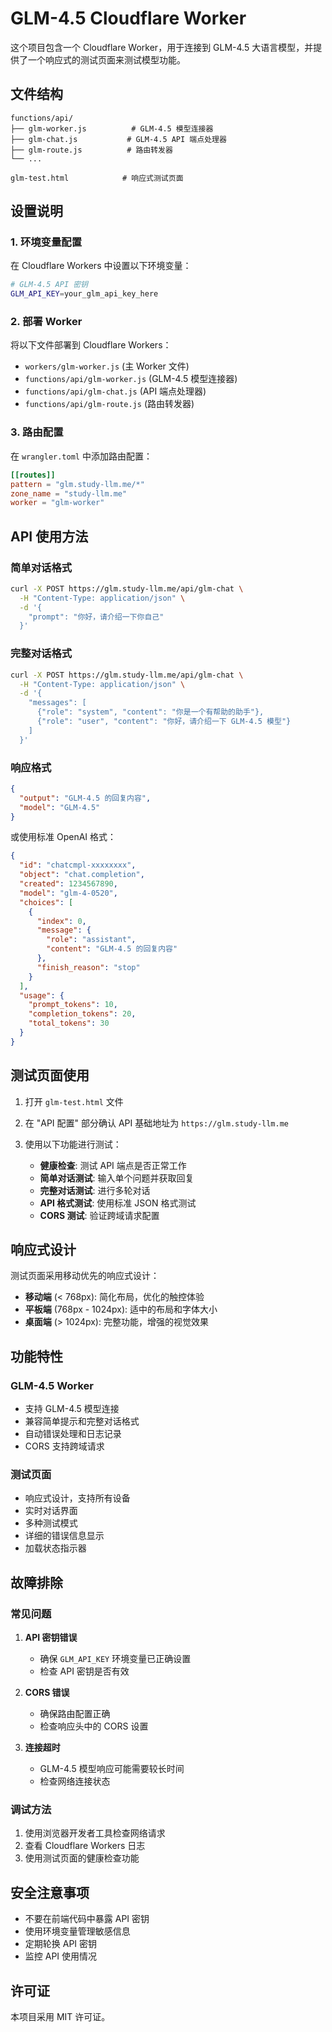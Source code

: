# GLM-4.5 Cloudflare Worker

这个项目包含一个 Cloudflare Worker，用于连接到 GLM-4.5 大语言模型，并提供了一个响应式的测试页面来测试模型功能。

## 文件结构

```
functions/api/
├── glm-worker.js          # GLM-4.5 模型连接器
├── glm-chat.js           # GLM-4.5 API 端点处理器
├── glm-route.js          # 路由转发器
└── ...

glm-test.html            # 响应式测试页面
```

## 设置说明

### 1. 环境变量配置

在 Cloudflare Workers 中设置以下环境变量：

```bash
# GLM-4.5 API 密钥
GLM_API_KEY=your_glm_api_key_here
```

### 2. 部署 Worker

将以下文件部署到 Cloudflare Workers：

- `workers/glm-worker.js` (主 Worker 文件)
- `functions/api/glm-worker.js` (GLM-4.5 模型连接器)
- `functions/api/glm-chat.js` (API 端点处理器)
- `functions/api/glm-route.js` (路由转发器)

### 3. 路由配置

在 `wrangler.toml` 中添加路由配置：

```toml
[[routes]]
pattern = "glm.study-llm.me/*"
zone_name = "study-llm.me"
worker = "glm-worker"
```

## API 使用方法

### 简单对话格式

```bash
curl -X POST https://glm.study-llm.me/api/glm-chat \
  -H "Content-Type: application/json" \
  -d '{
    "prompt": "你好，请介绍一下你自己"
  }'
```

### 完整对话格式

```bash
curl -X POST https://glm.study-llm.me/api/glm-chat \
  -H "Content-Type: application/json" \
  -d '{
    "messages": [
      {"role": "system", "content": "你是一个有帮助的助手"},
      {"role": "user", "content": "你好，请介绍一下 GLM-4.5 模型"}
    ]
  }'
```

### 响应格式

```json
{
  "output": "GLM-4.5 的回复内容",
  "model": "GLM-4.5"
}
```

或使用标准 OpenAI 格式：

```json
{
  "id": "chatcmpl-xxxxxxxx",
  "object": "chat.completion",
  "created": 1234567890,
  "model": "glm-4-0520",
  "choices": [
    {
      "index": 0,
      "message": {
        "role": "assistant",
        "content": "GLM-4.5 的回复内容"
      },
      "finish_reason": "stop"
    }
  ],
  "usage": {
    "prompt_tokens": 10,
    "completion_tokens": 20,
    "total_tokens": 30
  }
}
```

## 测试页面使用

1. 打开 `glm-test.html` 文件
2. 在 "API 配置" 部分确认 API 基础地址为 `https://glm.study-llm.me`
3. 使用以下功能进行测试：

   - **健康检查**: 测试 API 端点是否正常工作
   - **简单对话测试**: 输入单个问题并获取回复
   - **完整对话测试**: 进行多轮对话
   - **API 格式测试**: 使用标准 JSON 格式测试
   - **CORS 测试**: 验证跨域请求配置

## 响应式设计

测试页面采用移动优先的响应式设计：

- **移动端** (< 768px): 简化布局，优化的触控体验
- **平板端** (768px - 1024px): 适中的布局和字体大小
- **桌面端** (> 1024px): 完整功能，增强的视觉效果

## 功能特性

### GLM-4.5 Worker
- 支持 GLM-4.5 模型连接
- 兼容简单提示和完整对话格式
- 自动错误处理和日志记录
- CORS 支持跨域请求

### 测试页面
- 响应式设计，支持所有设备
- 实时对话界面
- 多种测试模式
- 详细的错误信息显示
- 加载状态指示器

## 故障排除

### 常见问题

1. **API 密钥错误**
   - 确保 `GLM_API_KEY` 环境变量已正确设置
   - 检查 API 密钥是否有效

2. **CORS 错误**
   - 确保路由配置正确
   - 检查响应头中的 CORS 设置

3. **连接超时**
   - GLM-4.5 模型响应可能需要较长时间
   - 检查网络连接状态

### 调试方法

1. 使用浏览器开发者工具检查网络请求
2. 查看 Cloudflare Workers 日志
3. 使用测试页面的健康检查功能

## 安全注意事项

- 不要在前端代码中暴露 API 密钥
- 使用环境变量管理敏感信息
- 定期轮换 API 密钥
- 监控 API 使用情况

## 许可证

本项目采用 MIT 许可证。